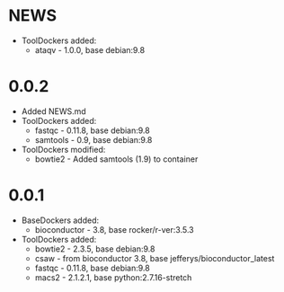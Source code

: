 # NEWS

* ToolDockers added:
    + ataqv - 1.0.0, base debian:9.8
    
# 0.0.2

* Added NEWS.md
* ToolDockers added:
    + fastqc - 0.11.8, base debian:9.8
    + samtools - 0.9, base debian:9.8
* ToolDockers modified:
    + bowtie2 - Added samtools (1.9) to container

# 0.0.1

* BaseDockers added:
    + bioconductor - 3.8, base rocker/r-ver:3.5.3
* ToolDockers added:
    + bowtie2 - 2.3.5, base debian:9.8
    + csaw - from bioconductor 3.8, base jefferys/bioconductor_latest
    + fastqc - 0.11.8, base debian:9.8
    + macs2 - 2.1.2.1, base python:2.7.16-stretch